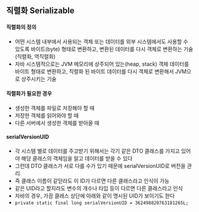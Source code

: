 
## 직렬화 Serializable

#### 직렬화의 정의
- 어떤 시스템 내부에서 사용되는 객체 또는 데이터를 외부 시스템에서도 사용할 수 있도록 바이트(byte) 형태로 변환하고, 변환된 데이터를 다시 객체로 변환하는 기술(직렬화, 역직렬화)
- 자바 시스템적으로는 JVM 메모리에 상주되어 있는(heap, stack) 객체 데이터를 바이트 형태로 변환하고, 직렬화 된 바이트 데이터를 다시 객체로 변환해서 JVM으로 상주시키는 기술

#### 직렬화가 필요한 경우
- 생성한 객체를 파일로 저장해야 할 때
- 저장한 객체를 읽어와야 할 때
- 다른 서버에서 생성한 객체를 받아올 때

#### serialVersionUID
- 각 시스템 별로 데이터를 주고받기 위해서는 각기 같은 DTO 클래스를 가지고 있어야 해당 클래스의 객체임을 알고 데이터를 받을 수 있다
- 그런데 DTO 클래스가 서로 다를 수가 있기 때문에 serialVersionUID로 버전을 관리
- 즉 클래스 이름이 같덛라도 이 ID가 다르면 다른 클래스라고 인식이 가능
- 같은 UID라고 할지라도 변수의 개수나 타입 등이 다르면 다른 클래스라고 인식
- 자바의 경우, 가끔 클래스 상단에 아래와 같이 명시된 UID가 보이기도 한다
- `private static final long serialVersionUID = 362498820763181265L;`
